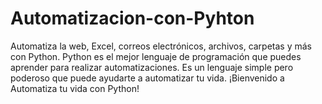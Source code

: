 # Automatizacion-con-Pyhton
Automatiza la web, Excel, correos electrónicos, archivos, carpetas y más con Python.
Python es el mejor lenguaje de programación que puedes aprender para realizar automatizaciones. Es un lenguaje simple pero poderoso que puede ayudarte a automatizar tu vida.
¡Bienvenido a Automatiza tu vida con Python!
